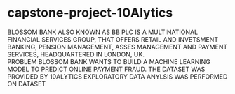 # capstone-project-10Alytics
BLOSSOM BANK ALSO KNOWN AS BB PLC IS A MULTINATIONAL FINANCIAL SERVICES GROUP, THAT OFFERS RETAIL AND INVETSMENT BANKING, PENSION MANAGEMENT, ASSES MANAGEMENT AND PAYMENT SERVICES, HEADQUARTERED IN LONDON, UK.  
PROBLEM BLOSSOM BANK WANTS TO BUILD A MACHINE LEARNING MODEL TO PREDICT ONLINE PAYMENT FRAUD.
THE DATASET WAS PROVIDED BY 10ALYTICS
EXPLORATORY DATA ANYLSIS WAS PERFORMED ON DATASET
